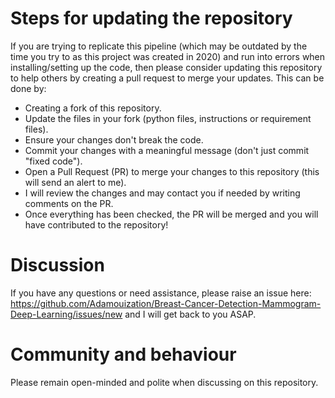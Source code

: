 # Steps for updating the repository

If you are trying to replicate this pipeline (which may be outdated by the time you try to as this project was created in 2020) and run into errors when installing/setting up the code, then please consider updating this repository to help others by creating a pull request to merge your updates. This can be done by:

* Creating a fork of this repository.
* Update the files in your fork (python files, instructions or requirement files).
* Ensure your changes don't break the code.
* Commit your changes with a meaningful message (don't just commit "fixed code").
* Open a Pull Request (PR) to merge your changes to this repository (this will send an alert to me).
* I will review the changes and may contact you if needed by writing comments on the PR.
* Once everything has been checked, the PR will be merged and you will have contributed to the repository!

# Discussion

If you have any questions or need assistance, please raise an issue here: https://github.com/Adamouization/Breast-Cancer-Detection-Mammogram-Deep-Learning/issues/new and I will get back to you ASAP.

# Community and behaviour

Please remain open-minded and polite when discussing on this repository.
